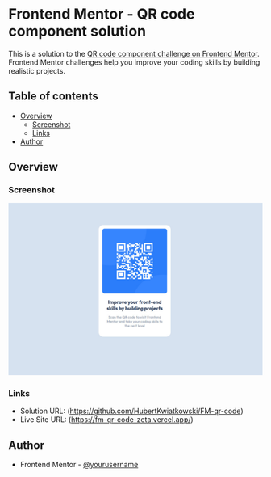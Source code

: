 # Frontend Mentor - QR code component solution

This is a solution to the [QR code component challenge on Frontend Mentor](https://www.frontendmentor.io/challenges/qr-code-component-iux_sIO_H). Frontend Mentor challenges help you improve your coding skills by building realistic projects. 

## Table of contents

- [Overview](#overview)
  - [Screenshot](#screenshot)
  - [Links](#links)
- [Author](#author)


## Overview

### Screenshot

![](./.screenshot.jpg)


### Links

- Solution URL: (https://github.com/HubertKwiatkowski/FM-qr-code)
- Live Site URL: (https://fm-qr-code-zeta.vercel.app/)


## Author

- Frontend Mentor - [@yourusername](https://www.frontendmentor.io/profile/yourusername)
